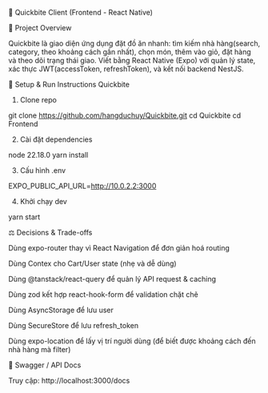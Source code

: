 📁 Quickbite Client (Frontend - React Native)

📌 Project Overview

Quickbite là giao diện ứng dụng đặt đồ ăn nhanh: tìm kiếm nhà hàng(search, category, theo khoảng cách gần nhất), chọn món, thêm vào giỏ, đặt hàng và theo dõi trạng thái giao. Viết bằng React Native (Expo) với quản lý state, xác thực JWT(accessToken, refreshToken), và kết nối backend NestJS.

🚀 Setup & Run Instructions
Quickbite

1. Clone repo

git clone https://github.com/hangduchuy/Quickbite.git
cd Quickbite
cd Frontend

2. Cài đặt dependencies

node 22.18.0
yarn install

3. Cấu hình .env

EXPO_PUBLIC_API_URL=http://10.0.2.2:3000

4. Khởi chạy dev

yarn start

⚖️ Decisions & Trade-offs

Dùng expo-router thay vì React Navigation để đơn giản hoá routing

Dùng Contex cho Cart/User state (nhẹ và dễ dùng)

Dùng @tanstack/react-query để quản lý API request & caching

Dùng zod kết hợp react-hook-form để validation chặt chẽ

Dùng AsyncStorage để lưu user

Dùng SecureStore để lưu refresh_token

Dùng expo-location để lấy vị trí người dùng (để biết được khoảng cách đến nhà hàng mà filter)

📘 Swagger / API Docs

Truy cập: http://localhost:3000/docs
